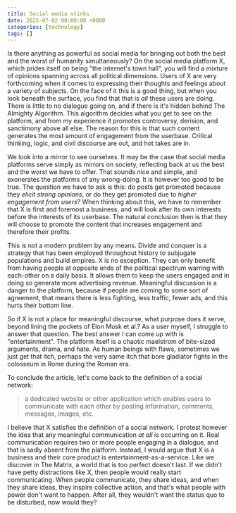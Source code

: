 ```yaml
---
title: Social media stinks
date: 2025-07-02 00:00:00 +0000
categories: [technology]
tags: []
---
```


Is there anything as powerful as social media for bringing out both the best and the worst of humanity simultaneously? On the social media platform X, which prides itself on being "the internet's town hall", you will find a mixture of opinions spanning across all political dimensions. Users of X are very forthcoming when it comes to expressing their thoughts and feelings about a variety of subjects. On the face of it this is a good thing, but when you look beneath the surface, you find that that is _all_ these users are doing. There is little to no dialogue going on, and if there is it's hidden behind The Almighty Algorithm. This algorithm decides what you get to see on the platform, and from my experience it promotes controversy, derision, and sanctimony above all else. The reason for this is that such content generates the most amount of engagement from the userbase. Critical thinking, logic, and civil discourse are out, and hot takes are in.

We look into a mirror to see ourselves. It may be the case that social media platforms serve simply as mirrors on society, reflecting back at us the best and the worst we have to offer. That sounds nice and simple, and exonerates the platforms of any wrong-doing. It is however too good to be true. The question we have to ask is this: do posts get promoted because they _elicit strong opinions_, or do they get promoted due to _higher engagement from users_? When thinking about this, we have to remember that X is first and foremost a business, and will look after its own interests before the interests of its userbase. The natural conclusion then is that they will choose to promote the content that increases engagement and therefore their profits.

This is not a modern problem by any means. Divide and conquer is a strategy that has been employed throughout history to subjugate populations and build empires. X is no exception. They can only benefit from having people at opposite ends of the political spectrum warring with each-other on a daily basis. It allows them to keep the users engaged and in doing so generate more advertising revenue. Meaningful discussion is a danger to the platform, because if people are coming to some sort of agreement, that means there is less fighting, less traffic, fewer ads, and this hurts their bottom line. 

So if X is not a place for meaningful discourse, what purpose does it serve, beyond lining the pockets of Elon Musk et al.? As a user myself, I struggle to answer that question. The best answer I can come up with is "entertainment". The platform itself is a chaotic maelstrom of bite-sized arguments, drama, and hate. As human beings with flaws, sometimes we just get that itch, perhaps the very same itch that bore gladiator fights in the colosseum in Rome during the Roman era.

To conclude the article, let's come back to the definition of a social network:
> a dedicated website or other application which enables users to communicate with each other by posting information, comments, messages, images, etc.

I believe that X satisfies the definition of a social network. I protest however the idea that any meaningful communication _at all_ is occurring on it. Real communication requires two or more people engaging in a dialogue, and that is sadly absent from the platform. Instead, I would argue that X is a business and their core product is entertainment-as-a-service. Like we discover in The Matrix, a world that is too perfect doesn't last. If we didn't have petty distractions like X, then people would really start communicating. When people communicate, they share ideas, and when they share ideas, they inspire collective action, and that's what people with power don't want to happen. After all, they wouldn't want the status quo to be disturbed, now would they?
